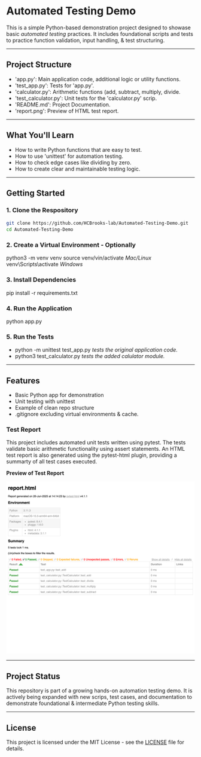 # Automated Testing Demo

This is a simple Python-based demonstration project designed to showase basic *automated testing* practices. It includes foundational scripts and tests to practice function validation, input handling, & test structuring. 

---

## Project Structure
 - 'app.py': Main application code, additional logic or utility functions.
 - 'test_app.py': Tests for 'app.py'. 
 - 'calculator.py': Arithmetic functions (add, subtract, multiply, divide. 
 - 'test_calculator.py': Unit tests for the 'calculator.py' scrip.
 - 'README.md': Project Documentation.
 - 'report.png': Preview of HTML test report. 

---

## What You'll Learn
- How to write Python functions that are easy to test.
- How to use 'unittest' for automation testing.
- How to check edge cases like dividing by zero.
- How to create clear and maintainable testing logic. 

---

## Getting Started

### 1. Clone the Respository

```bash
git clone https://github.com/HCBrooks-lab/Automated-Testing-Demo.git
cd Automated-Testing-Demo
```
### 2. Create a Virtual Environment - Optionally

python3 -m venv venv
source venv/vin/activate *Mac/Linux*
venv\Scripts\activate  *Windows*

### 3. Install Dependencies

pip install -r requirements.txt

### 4. Run the Application

python app.py

### 5. Run the Tests

- python -m unittest test_app.py *tests the original application code.*
- python3 test_calculator.py *tests the added calulator module.*

---

## Features

- Basic Python app for demonstration
- Unit testing with unittest
- Example of clean repo structure
- .gitignore excluding virtual environments & cache.

### Test Report

This project includes automated unit tests written using pytest. The tests validate basic arithmetic functionality using assert statements. An HTML test report is also generated using the pytest-html plugin, providing a summarty of all test cases executed. 

**Preview of Test Report**

![Test Report Screenshot](report.png)

---

## Project Status

This repository is part of a growing hands-on automation testing demo. It is actively being expanded with new scrips, test cases, and documentation to demonstrate foundational & intermediate Python testing skills. 

---

## License

This project is licensed under the MIT License - see the [LICENSE](LICENSE) file for details. 
